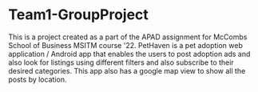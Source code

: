 # Team1-GroupProject

This is a project created as a part of the APAD assignment for McCombs School of Business MSITM course '22.
PetHaven is a pet adoption web application / Android app that enables the users to post adoption ads and also look for listings using different filters and also subscribe to their desired categories. This app also has a google map view to show all the posts by location.
